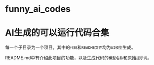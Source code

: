 # funny_ai_codes
# AI生成的可以运行代码合集

每一个子目录为一个项目，其中的`代码`和`README文件`均为`AI模型`生成。

README.md中有介绍此项目的功能，以及生成代码的`模型名称`和原始`提示词`。
